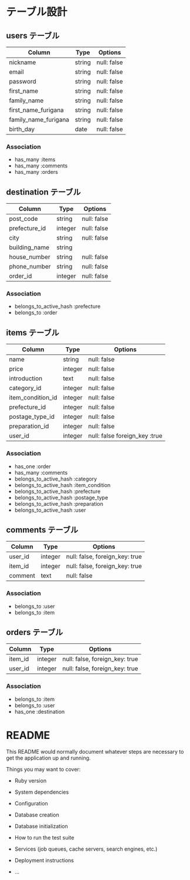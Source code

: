 # テーブル設計

## users テーブル

| Column               | Type       | Options     |
| -------------------- | ---------- | ----------- |
| nickname             | string     | null: false |
| email                | string     | null: false |
| password             | string     | null: false |
| first_name           | string     | null: false |
| family_name          | string     | null: false |
| first_name_furigana  | string     | null: false |
| family_name_furigana | string     | null: false |
| birth_day            | date       | null: false |

### Association

- has_many :items
- has_many :comments
- has_many :orders



## destination テーブル
| Column            | Type       | Options     |
| ----------------- | ---------- | ----------- |
| post_code         | string     | null: false |
| prefecture_id     | integer    | null: false |
| city              | string     | null: false |
| building_name     | string     |             |
| house_number      | string     | null: false |
| phone_number      | string     | null: false |
| order_id          | integer    | null: false |

### Association

- belongs_to_active_hash :prefecture
- belongs_to :order


## items テーブル

| Column            | Type       | Options                       |
| ----------------- | ---------- | ----------------------------  |
| name              | string     | null: false                   |
| price             | integer    | null: false                   |
| introduction      | text       | null: false                   |
| category_id       | integer    | null: false                   |
| item_condition_id | integer    | null: false                   |
| prefecture_id     | integer    | null: false                   |
| postage_type_id   | integer    | null: false                   |
| preparation_id    | integer    | null: false                   |
| user_id           | integer    | null: false foreign_key :true |

### Association

- has_one :order
- has_many :comments
- belongs_to_active_hash :category
- belongs_to_active_hash :item_condition
- belongs_to_active_hash :prefecture
- belongs_to_active_hash :postage_type
- belongs_to_active_hash :preparation
- belongs_to_active_hash :user


## comments テーブル

| Column  | Type       | Options                        |
| ------- | ---------- | ------------------------------ |
| user_id | integer    | null: false, foreign_key: true |
| item_id | integer    | null: false, foreign_key: true |
| comment | text       | null: false                    |

### Association

- belongs_to :user
- belongs_to :item



## orders テーブル

| Column         | Type    | Options                        |
| -------        | ------- | ------------------------------ |
| item_id        | integer | null: false, foreign_key: true |
| user_id        | integer | null: false, foreign_key: true |

### Association

- belongs_to :item
- belongs_to :user
- has_one :destination




# README

This README would normally document whatever steps are necessary to get the
application up and running.

Things you may want to cover:

* Ruby version

* System dependencies

* Configuration

* Database creation

* Database initialization

* How to run the test suite

* Services (job queues, cache servers, search engines, etc.)

* Deployment instructions

* ...
